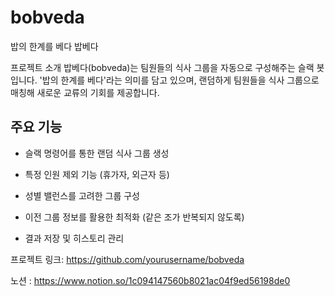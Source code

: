 # bobveda
밥의 한계를 베다
밥베다

프로젝트 소개
밥베다(bobveda)는 팀원들의 식사 그룹을 자동으로 구성해주는 슬랙 봇입니다. '밥의 한계를 베다'라는 의미를 담고 있으며, 랜덤하게 팀원들을 식사 그룹으로 매칭해 새로운 교류의 기회를 제공합니다.



## 주요 기능

* 슬랙 명령어를 통한 랜덤 식사 그룹 생성

* 특정 인원 제외 기능 (휴가자, 외근자 등)

* 성별 밸런스를 고려한 그룹 구성

* 이전 그룹 정보를 활용한 최적화 (같은 조가 반복되지 않도록)

* 결과 저장 및 히스토리 관리




프로젝트 링크: https://github.com/yourusername/bobveda

노션 : https://www.notion.so/1c094147560b8021ac04f9ed56198de0
